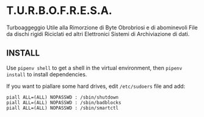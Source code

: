 # T.U.R.B.O.F.R.E.S.A.  

Turboaggeggio Utile alla Rimorzione di Byte Obrobriosi e di abominevoli
File da dischi rigidi Riciclati ed altri Elettronici Sistemi di
Archiviazione di dati.

## INSTALL  

Use `pipenv shell` to get a shell in the virtual environment, then
`pipenv install` to install dependencies.

If you want to piallare some hard drives, edit `/etc/sudoers` file and add:  

`piall ALL=(ALL) NOPASSWD : /sbin/shutdown`  
`piall ALL=(ALL) NOPASSWD : /sbin/badblocks`  
`piall ALL=(ALL) NOPASSWD : /sbin/smartctl`  
